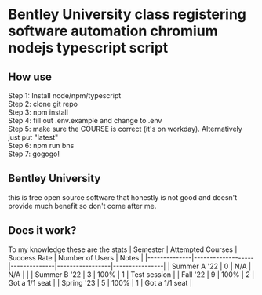 # Bentley University class registering software automation chromium nodejs typescript script

## How use
Step 1: Install node/npm/typescript\
Step 2: clone git repo\
Step 3: npm install\
Step 4: fill out .env.example and change to .env\
Step 5: make sure the COURSE is correct (it's on workday). Alternatively just put "latest"\
Step 6: npm run bns\
Step 7: gogogo!

## Bentley University 
this is free open source software that honestly is not good and doesn't provide much benefit so don't come after me.

## Does it work?
To my knowledge these are the stats
| Semester     | Attempted Courses | Success Rate | Number of Users | Notes          |
|--------------|-------------------|--------------|-----------------|----------------|
| Summer A '22 | 0                 | N/A          | N/A             |                |
| Summer B '22 | 3                 | 100%         | 1               | Test session   |
| Fall '22     | 9                 | 100%         | 2               | Got a 1/1 seat |
| Spring '23   | 5                 | 100%         | 1               | Got a 1/1 seat |
